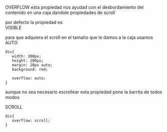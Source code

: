 OVERFLOW
esta propiedad nos ayudad con el desbordamiento del  contenido en una caja dandole
propiedades de scroll 

por defecto la propiedad es <br/>
VISIBLE <br/>

para que adquiera el scroll en el tamaño que le damos a la caja usamos
AUTO <br/>
```
div{    
   width: 300px;
   height: 200px;
   margin: 20px auto;
   background: red;

   overflow: auto;
}
```

aunque no sea necesario escrollear esta propiedad pone la barrita de todos modos <br/>

SCROLL <br/>

```
div{    
   overflow: scroll;
}
```